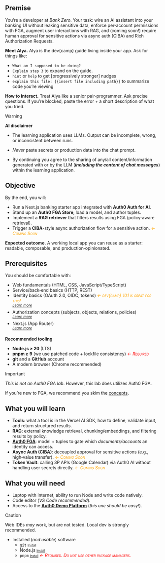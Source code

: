 ## Premise
You’re a developer at *Bank Zero*. Your task: wire an AI assistant into your banking UI without leaking sensitive data, enforce per‑account permissions with FGA, augment user interactions with RAG, and (coming soon!) require human approval for sensitive actions via async auth (CIBA) and Rich Authorization Requests.

**Meet AIya.** AIya is the dev{camp} guide living inside your app. Ask for things like:

* `What am I supposed to be doing?`
* `Explain step 3` to expand on the guide.
* `hint` or `help` to get [progressively stronger] nudges
* `explain this file: {{insert file including path}}` to summarize code you’re viewing

**How to interact.** Treat AIya like a senior pair‑programmer. Ask precise questions. If you’re blocked, paste the error + a short description of what you tried.


> [!WARNING]
> **AI disclaimer**
>
> - The learning application uses LLMs. Output can be incomplete, wrong, or inconsistent between runs.
>
> - *Never* paste secrets or production data into the chat prompt.
>
> - By continuing you agree to the sharing of any/all content/information generated with or by the LLM (_**including the content of chat messages**_) within the learning application.
>

## Objective

By the end, you will:

- Run a Next.js banking starter app integrated with **Auth0 Auth for AI**.
- Stand up an **Auth0 FGA Store**, load a model, and author tuples.
- Implement a **RAG retriever** that filters results using FGA (policy‑aware retrieval).
- Trigger a **CIBA**-style async authorization flow for a sensitive action. _<span style='color: orange; font-variant: small-caps'>← Coming Soon</span>_

**Expected outcome.** A working local app you can reuse as a starter: readable, composable, and production‑opinionated.

## Prerequisites

You should be comfortable with:

- Web fundamentals (HTML, CSS, JavaScript/TypeScript)
- Service/back‑end basics (HTTP, REST)
- Identity basics (OAuth 2.0, OIDC, tokens) _<span style='color: orange; font-variant: small-caps'>← dev{camp} 101 is great for this!</span>_
  <br><sup>[_Learn more_](https://auth0.com/docs/get-started/identity-fundamentals/introduction-to-auth0)</sup>
- Authorization concepts (subjects, objects, relations, policies)
  <br><sup>[_Learn more_](https://openfga.dev/docs/authorization-concepts)</sup>
- Next.js (App Router)
  <br><sup>[_Learn more_](https://nextjs.org/docs)</sup>

**Recommended tooling**

* **Node.js ≥ 20** (LTS)
* **pnpm ≥ 9** (we use patched code + lockfile consistency) _<span style='color: red; font-variant: small-caps'>← Required</span>_
* **git** and a **GitHub** account
* A modern browser (Chrome recommended)

> [!IMPORTANT]
>
> _This is not an Auth0 FGA lab_. However, this lab does utilizes Auth0 FGA.
>
> If you’re new to FGA, we recommend you skim the [concepts](https://docs.fga.dev/fga-concepts).

## What you will learn

- **Tools**: what a tool is in the Vercel AI SDK, how to define, validate input, and return structured results.
- **RAG**: external knowledge retrieval, chunking/embeddings, and filtering results by policy.
- [**Auth0 FGA**](https://auth0.com/fine-grained-authorization): model + tuples to gate which *documents/accounts* an identity can access.
- **Async Auth (CIBA)**: decoupled approval for sensitive actions (e.g., high‑value transfer). _<span style='color: orange; font-variant: small-caps'>← Coming Soon</span>_
- **Token Vault**: calling 3P APIs (Google Calendar) via Auth0 AI without handling user secrets directly. _<span style='color: orange; font-variant: small-caps'>← Coming Soon</span>_

## What you will need

- Laptop with Internet, ability to run Node and write code natively.
- Code editor (_VS Code recommended_).
- Access to the [**Auth0 Demo Platform**](https://demo.okta.com) (_this one should be easy!_).

> [!CAUTION]
> Web IDEs _may_ work, but are not tested. Local dev is strongly recommended.


- Installed (_and usable_) software
  - `git` <span style='font-size: 10px; font-variant: small=caps'>[Install](https://git-scm.com/book/en/v2/Getting-Started-Installing-Git)</span>
  - Node.js <span style='font-size: 10px; font-variant: small=caps'>[Install](https://nodejs.org/en/download/)</span>
  - `pnpm` <span style='font-size: 10px; font-variant: small=caps'>[Install](https://pnpm.io/installation)</span> _<span style='color: red; font-variant: small-caps'>← Required. Do not use other package managers.</span>_